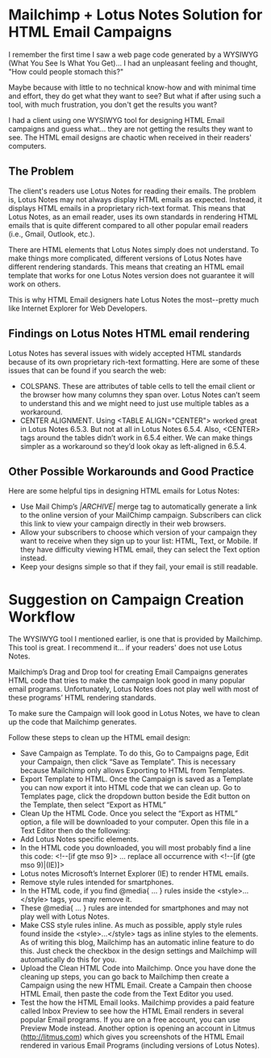 # Mailchimp + Lotus Notes Solution for HTML Email Campaigns

I remember the first time I saw a web page code generated by a WYSIWYG (What You See Is What You Get)... I had an unpleasant feeling and thought, "How could people stomach this?"

Maybe because with little to no technical know-how and with minimal time and effort, they do get what they want to see? But what if after using such a tool, with much frustration, you don't get the results you want?

I had a client using one WYSIWYG tool for designing HTML Email campaigns and guess what... they are not getting the results they want to see. The HTML email designs are chaotic when received in their readers' computers.


## The Problem

The client's readers use Lotus Notes for reading their emails. The problem is, Lotus Notes may not always display HTML emails as expected. Instead, it displays HTML emails in a proprietary rich-text format. This means that Lotus Notes, as an email reader, uses its own standards in rendering HTML emails that is quite different compared to all other popular email readers (i.e., Gmail, Outlook, etc.).

There are HTML elements that Lotus Notes simply does not understand. To make things more complicated, different versions of Lotus Notes have different rendering standards. This means that creating an HTML email template that works for one Lotus Notes version does not guarantee it will work on others.

This is why HTML Email designers hate Lotus Notes the most--pretty much like Internet Explorer for Web Developers.


## Findings on Lotus Notes HTML email rendering

Lotus Notes has several issues with widely accepted HTML standards because of its own proprietary rich-text formatting. Here are some of these issues that can be found if you search the web:
- COLSPANS. These are attributes of table cells to tell the email client or the browser how many columns they span over. Lotus Notes can’t seem to understand this and we might need to just use multiple tables as a workaround.
- CENTER ALIGNMENT. Using &lt;TABLE ALIGN="CENTER"&gt; worked great in Lotus Notes 6.5.3. But not at all in Lotus Notes 6.5.4. Also, &lt;CENTER&gt; tags around the tables didn’t work in 6.5.4 either. We can make things simpler as a workaround so they’d look okay as left-aligned in 6.5.4.


## Other Possible Workarounds and Good Practice
Here are some helpful tips in designing HTML emails for Lotus Notes:
- Use Mail Chimp’s *|ARCHIVE|* merge tag to automatically generate a link to the online version of your MailChimp campaign. Subscribers can click this link to view your campaign directly in their web browsers.
- Allow your subscribers to choose which version of your campaign they want to receive when they sign up to your list: HTML, Text, or Mobile. If they have difficulty viewing HTML email, they can select the Text option instead.
- Keep your designs simple so that if they fail, your email is still readable.

# Suggestion on Campaign Creation Workflow
The WYSIWYG tool I mentioned earlier, is one that is provided by Mailchimp. This tool is great. I recommend it... if your readers' does not use Lotus Notes.

Mailchimp’s Drag and Drop tool for creating Email Campaigns generates HTML code that tries to make the campaign look good in many popular email programs. Unfortunately, Lotus Notes does not play well with most of these programs’ HTML rendering standards.

To make sure the Campaign will look good in Lotus Notes, we have to clean up the code that Mailchimp generates.

Follow these steps to clean up the HTML email design:
- Save Campaign as Template. To do this, Go to Campaigns page, Edit your Campaign, then click “Save as Template”. This is necessary because Mailchimp only allows Exporting to HTML from Templates.
- Export Template to HTML. Once the Campaign is saved as a Template you can now export it into HTML code that we can clean up. Go to Templates page, click the dropdown button beside the Edit button on the Template, then select “Export as HTML”
- Clean Up the HTML Code. Once you select the “Export as HTML” option, a file will be downloaded to your computer. Open this file in a Text Editor then do the following:
- Add Lotus Notes specific elements.
- In the HTML code you downloaded, you will most probably find a line this code: &lt;!--[if gte mso 9]&gt; … replace all occurrence with &lt;!--[if (gte mso 9)|(IE)]&gt;
- Lotus notes Microsoft’s Internet Explorer (IE) to render HTML emails.
- Remove style rules intended for smartphones.
- In the HTML code, if you find @media{ … } rules inside the &lt;style&gt;...&lt;/style&gt; tags, you may remove it.
- These @media{ ... } rules are intended for smartphones and may not play well with Lotus Notes.
- Make CSS style rules inline. As much as possible, apply style rules found inside the &lt;style&gt;...&lt;/style&gt; tags as inline styles to the elements. As of writing this blog, Mailchimp has an automatic inline feature to do this. Just check the checkbox in the design settings and Mailchimp will automatically do this for you.
- Upload the Clean HTML Code into Mailchimp. Once you have done the cleaning up steps, you can go back to Mailchimp then create a Campaign using the new HTML Email. Create a Campain then choose HTML Email, then paste the code from the Text Editor you used.
- Test the how the HTML Email looks. Mailchimp provides a paid feature called Inbox Preview to see how the HTML Email renders in several popular Email programs. If you are on a free account, you can use Preview Mode instead. Another option is opening an account in Litmus (http://litmus.com) which gives you screenshots of the HTML Email rendered in various Email Programs (including versions of Lotus Notes).

